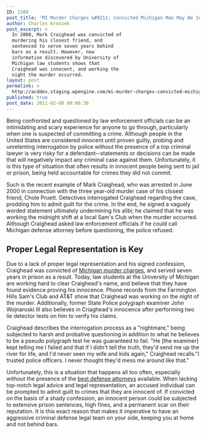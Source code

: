 ```yaml
---
ID: 1380
post_title: 'MI Murder Charges &#8211; Convicted Michigan Man May Be Innocent, Store Records Show'
author: Charles Kronzek
post_excerpt: >
  In 2000, Mark Craighead was convicted of
  murdering his closest friend, and
  sentenced to serve seven years behind
  bars as a result. However, new
  information discovered by University of
  Michigan law students shows that
  Craighead was innocent, and working the
  night the murder occurred.
layout: post
permalink: >
  http://acddev.staging.wpengine.com/mi-murder-charges-convicted-michigan-man-may-be-innocent-store-records-show.html
published: true
post_date: 2011-02-08 09:06:36
---
```

Being confronted and questioned by law enforcement officials can be an intimidating and scary experience for anyone to go through, particularly when one is suspected of committing a crime. Although people in the United States are considered innocent until proven guilty, probing and unrelenting interrogation by police without the presence of a top criminal lawyer is very risky for a defendant--statements or decisions can be made that will negatively impact any criminal case against them. Unfortunately, it is this type of situation that often results in innocent people being sent to jail or prison, being held accountable for crimes they did not commit.

Such is the recent example of Mark Craighead, who was arrested in June 2000 in connection with the three year-old murder case of his closest friend, Chole Pruett. Detectives interrogated Craighead regarding the case, prodding him to admit guilt for the crime. In the end, he signed a vaguely worded statement ultimately undermining his alibi; he claimed that he was working the midnight shift at a local Sam's Club when the murder occurred. Although Craighead asked law enforcement officials if he could call Michigan defense attorney before questioning, the police refused.
<h2>Proper Legal Representation is Key</h2>
Due to a lack of proper legal representation and his signed confession, Craighead was convicted of <a href="http://acddev.staging.wpengine.com/homicide.html" target="_blank">Michigan murder charges</a>, and served seven years in prison as a result. Today, law students at the University of Michigan are working hard to clear Craighead's name, and believe that they have found evidence proving his innocence. Phone records from the Farmington Hills Sam's Club and AT&amp;T show that Craighead was working on the night of the murder. Additionally, former State Police polygraph examiner John Wojnaroski III also believes in Criaghead's innocence after performing two lie detector tests on him to verify his claims.

Craighead describes the interrogation process as a "nightmare," being subjected to harsh and probative questioning in addition to what he believes to be a pseudo polygraph test he was guaranteed to fail. "He [the examiner] kept telling me I failed and that if I didn't tell the truth, they'd send me up the river for life, and I'd never seen my wife and kids again," Craighead recalls."I trusted police officers. I never thought they'd mess me around like that."

Unfortunately, this is a situation that happens all too often, especially without the presence of the <a href="http://acddev.staging.wpengine.com" target="_blank">best defense attorneys</a> available. When lacking top-notch legal advice and legal representation, an accused individual can be prompted to admit guilt to crimes that they are innocent of. If convicted on the basis of a shady confession, an innocent person could be subjected to extensive prison sentences, high fines, and a permanent scar on their reputation. It is this exact reason that makes it imperative to have an aggressive criminal defense legal team on your side, keeping you at home and not behind bars.